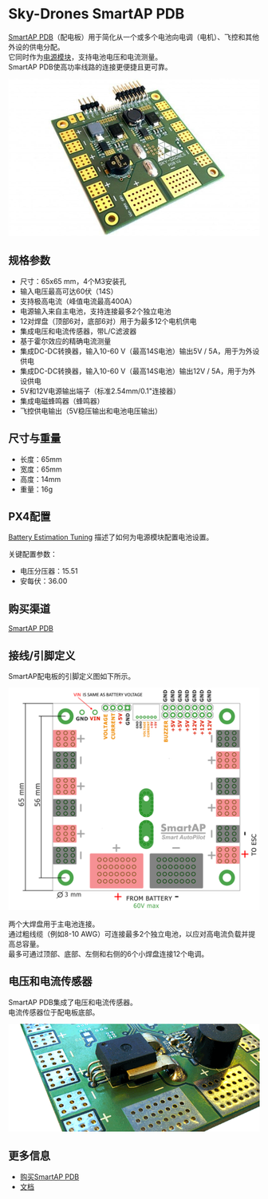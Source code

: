 # Sky-Drones SmartAP PDB

[SmartAP PDB](https://sky-drones.com/power/smartap-pdb.html)（配电板）用于简化从一个或多个电池向电调（电机）、飞控和其他外设的供电分配。  
它同时作为[电源模块](../power_module/index.md)，支持电池电压和电流测量。  
SmartAP PDB使高功率线路的连接更便捷且更可靠。

![SmartAP PDB](../../assets/hardware/power_module/sky-drones_smartap-pdb/smartap-pdb-top-side.jpg)

## 规格参数

- 尺寸：65x65 mm，4个M3安装孔  
- 输入电压最高可达60伏（14S）  
- 支持极高电流（峰值电流最高400A）  
- 电源输入来自主电池，支持连接最多2个独立电池  
- 12对焊盘（顶部6对，底部6对）用于为最多12个电机供电  
- 集成电压和电流传感器，带L/C滤波器  
- 基于霍尔效应的精确电流测量  
- 集成DC-DC转换器，输入10-60 V（最高14S电池）输出5V / 5A，用于为外设供电  
- 集成DC-DC转换器，输入10-60 V（最高14S电池）输出12V / 5A，用于为外设供电  
- 5V和12V电源输出端子（标准2.54mm/0.1"连接器）  
- 集成电磁蜂鸣器（蜂鸣器）  
- 飞控供电输出（5V稳压输出和电池电压输出）  

## 尺寸与重量  

- 长度：65mm  
- 宽度：65mm  
- 高度：14mm  
- 重量：16g  

## PX4配置  

[Battery Estimation Tuning](../config/battery.md) 描述了如何为电源模块配置电池设置。  

关键配置参数：  

- 电压分压器：15.51  
- 安每伏：36.00  

## 购买渠道  

[SmartAP PDB](https://sky-drones.com/parts/smartap-pdb.html)  

## 接线/引脚定义  

SmartAP配电板的引脚定义图如下所示。  

![SmartAP PDB](../../assets/hardware/power_module/sky-drones_smartap-pdb/smartap-pdb-pinout.png)  

两个大焊盘用于主电池连接。  
通过粗线缆（例如8-10 AWG）可连接最多2个独立电池，以应对高电流负载并提高总容量。  
最多可通过顶部、底部、左侧和右侧的6个小焊盘连接12个电调。  

## 电压和电流传感器  

SmartAP PDB集成了电压和电流传感器。  
电流传感器位于配电板底部。  

![SmartAP PDB](../../assets/hardware/power_module/sky-drones_smartap-pdb/smartap-pdb-current-sensor.png)  

## 更多信息  

- [购买SmartAP PDB](https://sky-drones.com/power/smartap-pdb.html)  
- [文档](https://docs.sky-drones.com/avionics/smartap-pdb)